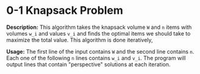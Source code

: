 # 0-1 Knapsack Problem

**Description:** This algorithm takes the knapsack volume `W` and `n` items with volumes `w_i` and values `v_i` and finds the optimal items we should take to maximize the total value. This algorithm is done iteratively,

**Usage:** The first line of the input contains `W` and the second line contains `n`. Each one of the following `n` lines contains `w_i` and `v_i`. The program will output lines that contain "perspective" solutions at each iteration.